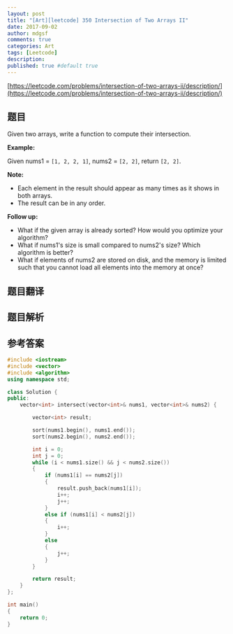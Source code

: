 ```yaml
---
layout: post
title: "[Art][leetcode] 350 Intersection of Two Arrays II"
date: 2017-09-02
author: mdgsf
comments: true
categories: Art
tags: [Leetcode]
description:
published: true #default true
---
```


[https://leetcode.com/problems/intersection-of-two-arrays-ii/description/](https://leetcode.com/problems/intersection-of-two-arrays-ii/description/)

## 题目

Given two arrays, write a function to compute their intersection.

**Example:**

Given nums1 = `[1, 2, 2, 1]`, nums2 = `[2, 2]`, return `[2, 2]`.

**Note:**

- Each element in the result should appear as many times as it shows in both arrays.
- The result can be in any order.

**Follow up:**

- What if the given array is already sorted? How would you optimize your algorithm?
- What if nums1's size is small compared to nums2's size? Which algorithm is better?
- What if elements of nums2 are stored on disk, and the memory is limited such that you cannot load all elements into the memory at once?

## 题目翻译

## 题目解析

## 参考答案

```c++
#include <iostream>
#include <vector>
#include <algorithm>
using namespace std;

class Solution {
public:
    vector<int> intersect(vector<int>& nums1, vector<int>& nums2) {

        vector<int> result;

        sort(nums1.begin(), nums1.end());
        sort(nums2.begin(), nums2.end());

        int i = 0;
        int j = 0;
        while (i < nums1.size() && j < nums2.size())
        {
            if (nums1[i] == nums2[j])
            {
                result.push_back(nums1[i]);
                i++;
                j++;
            }
            else if (nums1[i] < nums2[j])
            {
                i++;
            }
            else
            {
                j++;
            }
        }

        return result;
    }
};

int main()
{
    return 0;
}
```
